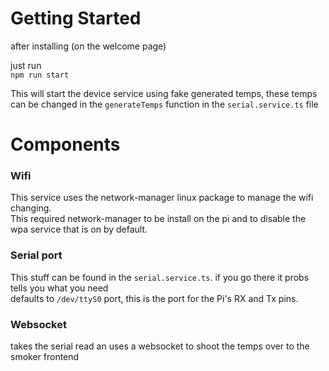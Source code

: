 # Getting Started

after installing (on the welcome page)

just run <br>
`npm run start` <br>

This will start the device service using fake generated temps, these temps can be changed in the `generateTemps` function in the `serial.service.ts` file


# Components 

### Wifi

This service uses the network-manager linux package to manage the wifi changing.<br>
This required network-manager to be install on the pi and to disable the wpa service that is on by default.<br>


### Serial port

This stuff can be found in the `serial.service.ts`. if you go there it probs tells you what you need <br>
defaults to `/dev/ttyS0` port, this is the port for the Pi's RX and Tx pins.

### Websocket

takes the serial read an uses a websocket to shoot the temps over to the smoker frontend